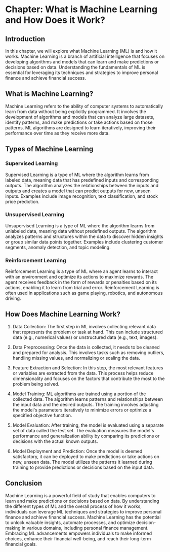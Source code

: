 Chapter: What is Machine Learning and How Does it Work?
=======================================================

Introduction
------------

In this chapter, we will explore what Machine Learning (ML) is and how it works. Machine Learning is a branch of artificial intelligence that focuses on developing algorithms and models that can learn and make predictions or decisions based on data. Understanding the fundamentals of ML is essential for leveraging its techniques and strategies to improve personal finance and achieve financial success.

What is Machine Learning?
-------------------------

Machine Learning refers to the ability of computer systems to automatically learn from data without being explicitly programmed. It involves the development of algorithms and models that can analyze large datasets, identify patterns, and make predictions or take actions based on those patterns. ML algorithms are designed to learn iteratively, improving their performance over time as they receive more data.

Types of Machine Learning
-------------------------

### Supervised Learning

Supervised Learning is a type of ML where the algorithm learns from labeled data, meaning data that has predefined inputs and corresponding outputs. The algorithm analyzes the relationships between the inputs and outputs and creates a model that can predict outputs for new, unseen inputs. Examples include image recognition, text classification, and stock price prediction.

### Unsupervised Learning

Unsupervised Learning is a type of ML where the algorithm learns from unlabeled data, meaning data without predefined outputs. The algorithm analyzes patterns and structures within the data to discover hidden insights or group similar data points together. Examples include clustering customer segments, anomaly detection, and topic modeling.

### Reinforcement Learning

Reinforcement Learning is a type of ML where an agent learns to interact with an environment and optimize its actions to maximize rewards. The agent receives feedback in the form of rewards or penalties based on its actions, enabling it to learn from trial and error. Reinforcement Learning is often used in applications such as game playing, robotics, and autonomous driving.

How Does Machine Learning Work?
-------------------------------

1. Data Collection: The first step in ML involves collecting relevant data that represents the problem or task at hand. This can include structured data (e.g., numerical values) or unstructured data (e.g., text, images).

2. Data Preprocessing: Once the data is collected, it needs to be cleaned and prepared for analysis. This involves tasks such as removing outliers, handling missing values, and normalizing or scaling the data.

3. Feature Extraction and Selection: In this step, the most relevant features or variables are extracted from the data. This process helps reduce dimensionality and focuses on the factors that contribute the most to the problem being solved.

4. Model Training: ML algorithms are trained using a portion of the collected data. The algorithm learns patterns and relationships between the input data and the desired outputs. The training involves adjusting the model's parameters iteratively to minimize errors or optimize a specified objective function.

5. Model Evaluation: After training, the model is evaluated using a separate set of data called the test set. The evaluation measures the model's performance and generalization ability by comparing its predictions or decisions with the actual known outputs.

6. Model Deployment and Prediction: Once the model is deemed satisfactory, it can be deployed to make predictions or take actions on new, unseen data. The model utilizes the patterns it learned during training to provide predictions or decisions based on the input data.

Conclusion
----------

Machine Learning is a powerful field of study that enables computers to learn and make predictions or decisions based on data. By understanding the different types of ML and the overall process of how it works, individuals can leverage ML techniques and strategies to improve personal finance and achieve financial success. Machine Learning has the potential to unlock valuable insights, automate processes, and optimize decision-making in various domains, including personal finance management. Embracing ML advancements empowers individuals to make informed choices, enhance their financial well-being, and reach their long-term financial goals.
